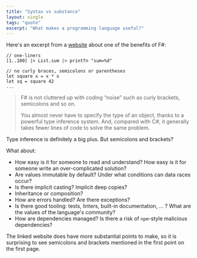 ```yaml
---
title: "Syntax vs substance"
layout: single
tags: "quote"
excerpt: "What makes a programming language useful?"
---
```


Here's an excerpt from a [website](https://fsharpforfunandprofit.com/why-use-fsharp/) about one of the benefits of F#:
>
```
// one-liners
[1..100] |> List.sum |> printfn "sum=%d"

// no curly braces, semicolons or parentheses
let square x = x * x
let sq = square 42
...
```
> F# is not cluttered up with coding “noise” such as curly brackets, semicolons and so on.
>
> You almost never have to specify the type of an object, thanks to a powerful type inference system. And, compared with C#, it generally takes fewer lines of code to solve the same problem.

Type inference is definitely a big plus. But semicolons and brackets?

What about:
- How easy is it for someone to read and understand? How easy is it for someone write an over-complicated solution?
- Are values immutable by default? Under what conditions can data races occur?
- Is there implicit casting? Implicit deep copies?
- Inheritance or composition?
- How are errors handled? Are there exceptions?
- Is there good tooling: tests, linters, built-in documentation, ... ? What are the values of the language's community?
- How are dependencies managed? Is there a risk of `npm`-style malicious dependencies?

The linked website does have more substantial points to make, so it is surprising to see semicolons and brackets mentioned in the first point on the first page.